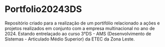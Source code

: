 # Portfolio20243DS
Repositório criado para a realização de um portifólio relacionado a ações e projetos realizados em conjunto com a empresa multinacional no ano de 2024. Estando entrelaçado ao curso 3°DS - AMS (Desenvolvimento de Sistemas - Articulado Médio Superior) da ETEC da Zona Leste.
